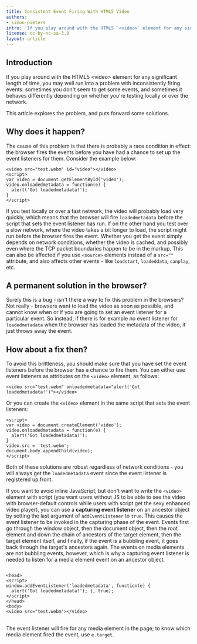 ```yaml
---
title: Consistent Event Firing With HTML5 Video
authors:
- simon-pieters
intro: 'If you play around with the HTML5 `<video>` element for any significant length of time, you may well run into a problem with inconsistently firing events: sometimes you don’t seem to get some events, and sometimes it behaves differently depending on whether you’re testing locally or over the network. This article explores the problem, and puts forward some solutions.'
license: cc-by-nc-sa-3.0
layout: article
---
```

<h2>Introduction</h2>

<p>If you play around with the HTML5 &lt;video&gt; element for any significant length of time, you may well run into a problem with inconsistently firing events: sometimes you don't seem to get some events, and sometimes it behaves differently depending on whether you're testing locally or over the network.</p>

<p>This article explores the problem, and puts forward some solutions.</p>

<h2>Why does it happen?</h2>

<p>The cause of this problem is that there is probably a race condition in effect: the browser fires the events before you have had a chance to set up the event listeners for them. Consider the example below:</p>

<pre><code>&lt;video src="test.webm" id="video"&gt;&lt;/video&gt;
&lt;script&gt;
var video = document.getElementById('video');
video.onloadedmetadata = function(e) {
  alert('Got loadedmetadata!');
}
&lt;/script&gt;</code></pre>

<p>If you test locally or over a fast network, the video will probably load very quickly, which means that the browser will fire <code>loadedmetadata</code> before the script that sets the event listener has run. If on the other hand you test over a slow network, where the video takes a bit longer to load, the script might run before the browser fires the event. Whether you get the event simply depends on network conditions, whether the video is cached, and possibly even where the TCP packet boundaries happen to be in the markup. This can also be affected if you use <code>&lt;source&gt;</code> elements instead of a <code>src=""</code> attribute, and also affects other events - like <code>loadstart</code>, <code>loadeddata</code>, <code>canplay</code>, etc.

<h2>A permanent solution in the browser?</h2>

<p>Surely this is a bug - isn't there a way to fix this problem in the browsers? Not really - browsers want to load the video as soon as possible, and cannot know when or if you are going to set an event listener for a particular event. So instead, if there is for example no event listener for <code>loadedmetadata</code> when the browser has loaded the metadata of the video, it just throws away the event.</p>

<h2>How about a fix then?</h2>

<p>To avoid this brittleness, you should make sure that you have set the event listeners before the browser has a chance to fire them. You can either use event listeners as attributes on the <code>&lt;video&gt;</code> element, as follows:</p>

<pre><code>&lt;video src="test.webm" onloadedmetadata="alert('Got loadedmetadata!')"&gt;&lt;/video&gt;</code></pre>

<p>Or you can create the <code>&lt;video&gt;</code> element in the same script that sets the event listeners:</p>

<pre><code>&lt;script&gt;
var video = document.createElement('video');
video.onloadedmetadata = function(e) {
  alert('Got loadedmetadata!');
}
video.src = 'test.webm';
document.body.appendChild(video);
&lt;/script&gt;</code></pre>

<p>Both of these solutions are robust regardless of network conditions - you will always get the <code>loadedmetadata</code> event since the event listener is registered up front.</p>
<p>If you want to avoid inline JavaScript, but don't want to write the <code>&lt;video&gt;</code> element with script (you want users without JS to be able to see the video with browser-default controls while users with script get the sexy enhanced video player), you can use a <b>capturing event listener</b> on an ancestor object by setting the last argument of <code>addEventListener</code> to <code>true</code>. This causes the event listener to be invoked in the capturing phase of the event. Events first go through the window object, then the document object, then the root element and down the chain of ancestors of the target element, then the target element itself, and finally, if the event is a bubbling event, it goes back through the target's ancestors again. The events on media elements are not bubbling events, however, which is why a capturing event listener is needed to listen for a media element event on an ancestor object.</p>

<pre>
<code>
&lt;head&gt;
&lt;script&gt;
window.addEventListener('loadedmetadata', function(e) {
  alert('Got loadedmetadata!'); }, true);
&lt;/script&gt;
&lt;/head&gt;
&lt;body&gt;
&lt;video src=&quot;test.webm&quot;&gt;&lt;/video&gt;
</code>
</pre>

<p>The event listener will fire for any media element in the page; to know which media element fired the event, use <code>e.target</code>.</p>
